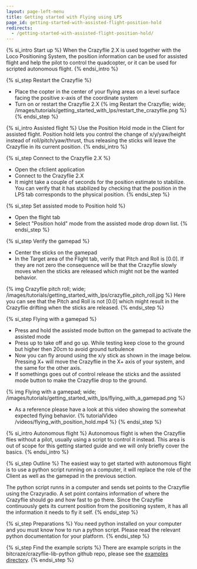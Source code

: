 ```yaml
---
layout: page-left-menu
title: Getting started with Flying using LPS
page_id: getting-started-with-assisted-flight-position-hold
redirects:
  - /getting-started-with-assisted-flight-position-hold/
---
```


{% si_intro Start up %}
When the Crazyflie 2.X is used together with the Loco Positioning System, the
position information can be used for assisted flight and help the pilot to
control the quadcopter, or it can be used for scripted autonomous flight.
{% endsi_intro %}

{% si_step Restart the Crazyflie %}
* Place the copter in the center of your flying areas on a level surface facing the positive x-axis of the coordinate system
* Turn on or restart the Crazyflie 2.X
{% img Restart the Crazyflie; wide; /images/tutorials/getting_started_with_lps/restart_the_crazyflie.png %}
{% endsi_step %}



{% si_intro Assisted flight %}
Use the Position Hold mode in the Client for assisted flight.
Position hold lets you control the change of x/y/yaw/height instead of roll/pitch/yaw/thrust,
thus releasing the sticks will leave the Crazyflie in its current position.
{% endsi_intro %}

{% si_step Connect to the Crazyflie 2.X %}
* Open the cfclient application
* Connect to the Crazyflie 2.X
* It might take a couple of seconds for the position estimate to stabilize. You can
verify that it has stabilized by checking that the position in the LPS tab corresponds to the physical position.
{% endsi_step %}

{% si_step Set assisted mode to Position hold %}
* Open the flight tab
* Select "Position hold" mode from the assisted mode drop down list.
{% endsi_step %}

{% si_step Verify the gamepad %}
* Center the sticks on the gamepad
* In the Target area of the Flight tab, verify that Pitch and Roll is [0.0].
If they are not zero the consequence will be that the Crazyflie slowly moves
when the sticks are released which might not be the wanted behavior.

{% img Crazyflie pitch roll; wide; /images/tutorials/getting_started_with_lps/crazyflie_pitch_roll.jpg %}
Here you can see that the Pitch and Roll is not [0.0] which might result in the Crazyflie drifting when the sticks are released.
{% endsi_step %}

{% si_step Flying with a gamepad %}
* Press and hold the assisted mode button on the gamepad to activate the assisted mode
* Press up to take off and go up. While testing keep close to the ground but higher then 20cm to avoid ground turbulence
* Now you can fly around using the x/y stick as shown in the image below. Pressing X+ will move the Crazyflie in the X+ axis of your system, and the same for the other axis.
* If somethings goes out of control release the sticks and the assisted mode button to make the Crazyflie drop to the ground.

{% img Flying with a gamepad; wide; /images/tutorials/getting_started_with_lps/flying_with_a_gamepad.png %}

* As a reference please have a look at this video showing the somewhat expected flying behavior.
{% tutorialVideo /videos/flying_with_position_hold.mp4 %}
{% endsi_step %}



{% si_intro Autonomous flight %}
Autonomous flight is when the Crazyflie flies without a pilot, usually using a
script to control it instead. This area is out of scope for this getting started
guide and we will only briefly cover the basics.
{% endsi_intro %}

{% si_step Outline %}
The easiest way to get started with autonomous flight is to use a python script
running on a computer, it will replace the role of the Client as well as the
gamepad in the previous section.

The python script runns in a computer and sends set points to the Crazyflie
using the Crazyradio. A set point contains information of where the Crazyflie
should go and how fast to go there. Since the Crazyflie continuously gets its
current position from the positioning system, it has all the information it needs
to fly it self.
{% endsi_step %}

{% si_step Preparations %}
You need python installed on your computer and you must know how to run a python
script. Please read the relevant python documentation for your platform.
{% endsi_step %}

{% si_step Find the example scripts %}
There are example scripts in the bitcraze/crazyflie-lib-python github repo, please
see the [examples directory](https://github.com/bitcraze/crazyflie-lib-python/tree/master/examples).
{% endsi_step %}
